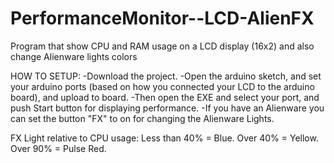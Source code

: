 # PerformanceMonitor--LCD-AlienFX
Program that show CPU and RAM usage on a LCD display (16x2) and also change Alienware lights colors

HOW TO SETUP:
-Download the project.
-Open the arduino sketch, and set your arduino ports (based on how you connected your LCD to the arduino board), and upload to board.
-Then open the EXE and select your port, and push Start button for displaying performance.
-If you have an Alienware you can set the button "FX" to on for changing the Alienware Lights.

FX Light relative to CPU usage:
Less than 40% = Blue.
Over 40% = Yellow.
Over 90% = Pulse Red.
